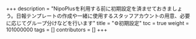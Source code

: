 +++
description = "NipoPlusを利用する前に初期設定を済ませておきましょう。日報テンプレートの作成や一緒に使用するスタッフアカウントの用意、必要に応じてグループ分けなどを行います"
title = "⚙初期設定"
toc = true
weight = 101000000
tags = []
contributors = []
+++
